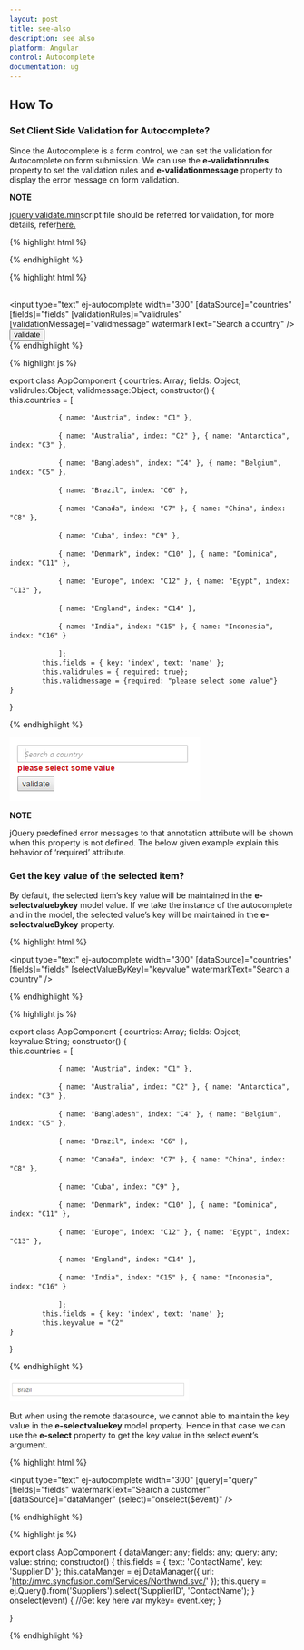 ```yaml
---
layout: post
title: see-also
description: see also
platform: Angular
control: Autocomplete 
documentation: ug
---
```



## How To

### Set Client Side Validation for Autocomplete?

Since the Autocomplete is a form control, we can set the validation for Autocomplete on form submission. We can use the **e-validationrules** property to set the validation rules and **e-validationmessage** property to display the error message on form validation.



**NOTE**

[jquery.validate.min](http://cdn.syncfusion.com/js/assets/external/jquery.validate.min.js)script file should be referred for validation, for more details, refer[here.](https://jqueryvalidation.org/documentation/)

{% highlight html %}


<!DOCTYPE html>
<html lang="en" ng-app="AutoCompleteApp">
<head>
    <title>Essential Studio for JavaScript : Angular JS Support for Autocomplete</title>
    <!-- Style sheet for default theme (flat azure) -->
    <link href="http://cdn.syncfusion.com/14.4.0.15/js/web/default-theme/ej.web.all.min.css" rel="stylesheet" />
    <!--Scripts-->
    <script src="http://cdn.syncfusion.com/js/assets/external/jquery-3.1.1.min.js" type="text/javascript"> </script>
    <script src="http://cdn.syncfusion.com/js/assets/external/jquery.validate.min.js" type="text/javascript"> </script>
    <script src="http://cdn.syncfusion.com/js/assets/external/angular.min.js"></script>
    <script type="text/javascript" src="http://cdn.syncfusion.com/14.4.0.15/js/web/ej.web.all.min.js "></script>
    <script src="http://cdn.syncfusion.com/14.4.0.15/js/common/ej.widget.angular.min.js"></script>
    <!--Add custom scripts here -->
</head>
<body ng-controller="AutocompleteCtrl">

</html>



{% endhighlight %}



{% highlight html %}
    <div class="row">
    <form id="form1">       
 <input type="text" ej-autocomplete width="300" [dataSource]="countries" [fields]="fields" [validationRules]="validrules" [validationMessage]="validmessage" watermarkText="Search a country" />
         <input type="submit" value="validate" id="btn" />    
     </form>
    </div>
{% endhighlight %}



{% highlight js %}


export class AppComponent {
   countries: Array<any>;
    fields: Object;
    validrules:Object;
    validmessage:Object;
    constructor() {     
        this.countries = [

                { name: "Austria", index: "C1" },

                { name: "Australia", index: "C2" }, { name: "Antarctica", index: "C3" },

                { name: "Bangladesh", index: "C4" }, { name: "Belgium", index: "C5" },

                { name: "Brazil", index: "C6" },

                { name: "Canada", index: "C7" }, { name: "China", index: "C8" },

                { name: "Cuba", index: "C9" },

                { name: "Denmark", index: "C10" }, { name: "Dominica", index: "C11" },

                { name: "Europe", index: "C12" }, { name: "Egypt", index: "C13" },

                { name: "England", index: "C14" },

                { name: "India", index: "C15" }, { name: "Indonesia", index: "C16" }

                ];
            this.fields = { key: 'index', text: 'name' };
            this.validrules = { required: true};
            this.validmessage = {required: "please select some value"}
    }
    
}



{% endhighlight %}


![](howto_images\Validate.png)

**NOTE**

jQuery predefined error messages to that annotation attribute will be shown when this property is not defined. The below given example explain this behavior of ‘required’ attribute.


### Get the key value of the selected item?



By default, the selected item’s key value will be maintained in the **e-selectvaluebykey** model value. If we take the instance of the autocomplete and in the model, the selected value’s key will be maintained in the **e-selectvalueBykey** property.


{% highlight html %}

  <input type="text" ej-autocomplete width="300" [dataSource]="countries" [fields]="fields" [selectValueByKey]="keyvalue" watermarkText="Search a country" />

{% endhighlight %}

{% highlight js %}

export class AppComponent {
   countries: Array<any>;
    fields: Object;
    keyvalue:String;
    constructor() {     
        this.countries = [

                { name: "Austria", index: "C1" },

                { name: "Australia", index: "C2" }, { name: "Antarctica", index: "C3" },

                { name: "Bangladesh", index: "C4" }, { name: "Belgium", index: "C5" },

                { name: "Brazil", index: "C6" },

                { name: "Canada", index: "C7" }, { name: "China", index: "C8" },

                { name: "Cuba", index: "C9" },

                { name: "Denmark", index: "C10" }, { name: "Dominica", index: "C11" },

                { name: "Europe", index: "C12" }, { name: "Egypt", index: "C13" },

                { name: "England", index: "C14" },

                { name: "India", index: "C15" }, { name: "Indonesia", index: "C16" }

                ];
            this.fields = { key: 'index', text: 'name' };
            this.keyvalue = "C2"
    }
}


{% endhighlight %}


![](howto_images\get-the-key-value-of-the-selected-item_img1.png)


But when using the remote datasource, we cannot able to maintain the key value in the **e-selectvaluekey** model property. Hence in that case we can use the **e-select** property to get the key value in the select event’s argument.

{% highlight html %}

<input type="text" ej-autocomplete width="300" [query]="query" [fields]="fields" watermarkText="Search a customer" [dataSource]="dataManger" (select)="onselect($event)" />

{% endhighlight %}

{% highlight js %}

export class AppComponent {
     dataManger: any;
    fields: any;
    query: any;
    value: string;
    constructor() {
        this.fields = { text: 'ContactName', key: 'SupplierID' };
        this.dataManger = ej.DataManager({ url: 'http://mvc.syncfusion.com/Services/Northwnd.svc/' }); 
        this.query = ej.Query().from('Suppliers').select('SupplierID', 'ContactName');
    }
onselect(event) {
    //Get key here
       var mykey= event.key;
    }

}

{% endhighlight %}